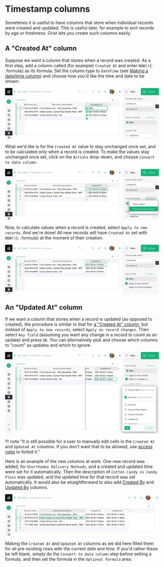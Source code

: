 Timestamp columns
===================

Sometimes it is useful to have columns that store when individual records were created
and updated.  This is useful later, for example to sort records by age or freshness.
Grist lets you create such columns easily.

A "Created At" column
------------------------

Suppose we want a column that stores when a record was created.
As a first step, add a column called (for example) `Created At` and enter `NOW()`{: .formula} as
its formula.
Set the column type to `DateTime` (see [Making a date/time column](dates.md#making-a-datetime-column))
and choose how you'd like the time and date to be shown.

![starting a Created-At column](images/formulas/formulas-created-at-start.png)

What we'd like is for the `Created At` value to stay unchanged once set, and to
be calculated only when a record is created.  To make the values stay unchanged
once set, click on the `Actions` drop-down, and choose `Convert to data column`:

![a Created-At column](images/formulas/formulas-created-at-convert.png)

Now, to calculate values when a record is created, select `Apply to new records`.
And we're done! All new records will have `Created At` set with `NOW()`{: .formula} at the
moment of their creation.

![a Created-At column](images/formulas/formulas-created-at-final.png)

An "Updated At" column
-------------------------

If we want a column that stores when a record is updated (as opposed to created),
the procedure is similar to that for [a "Created At" column](timestamps.md#a-created-at-column),
but instead of `Apply to new records`,
select `Apply on record changes`.  Then select `Any field` (assuming you want any
change in a record to count as an update) and press `OK`.  You can alternatively
pick and choose which columns to "count" as updates and which to ignore.

![an Updated-At column](images/formulas/formulas-updated-at.png)

!!! note "It is still possible for a user to manually edit cells in the `Created At` and `Updated At` columns. If you don't want that to be allowed, use [access rules](access-rules.md) to forbid it."

Here is an example of the new columns at work. One new record was added, for
`Unorthodox Delivery Methods`, and a created and updated time were set for it
automatically.   Then the description of `Cotton Candy vs Candy Floss` was updated,
and the updated time for that record was set automatically.
It would also be straightforward to also add [Created By](authorship.md#a-created-by-column)
and [Updated By](authorship.md#a-created-by-column) columns.

![Created-At and Updated-At columns in use](images/formulas/formulas-update-and-create.png)


Making the `Created At` and `Updated At` columns as we did here filled them for all
pre-existing rows with the current date and time.  If you'd
rather these be left blank, simply do the `Convert to data column` step before setting a
formula, and then set the formula in the `Optional Formula` area.


